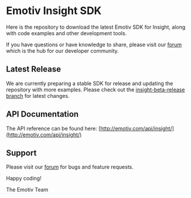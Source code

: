 # Emotiv Insight SDK

Here is the repository to download the latest Emotiv SDK for Insight, along with code examples and other development tools.

If you have questions or have knowledge to share, please visit our [forum](https://emotiv.com/forum/) which is the hub for our developer community.

## Latest Release
We are currently preparing a stable SDK for release and updating the repository with more examples. Please check out the [insight-beta-release branch](https://github.com/Emotiv/insight_sdk/tree/Insight-beta-release) for latest changes.

## API Documentation
The API reference can be found here:
[http://emotiv.com/api/insight/](http://emotiv.com/api/insight/)

## Support
Please visit our [forum](https://emotiv.com/forum/) for bugs and feature requests.

Happy coding!

The Emotiv Team
